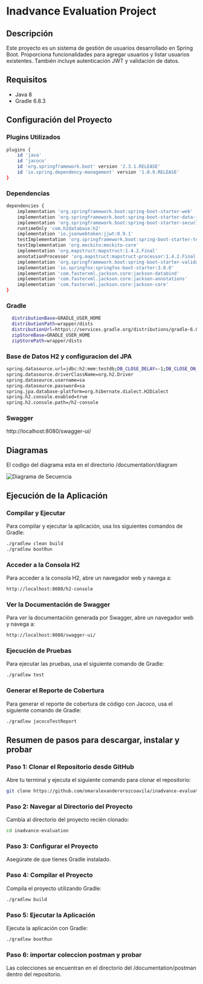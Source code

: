 # Inadvance Evaluation Project

## Descripción
Este proyecto es un sistema de gestión de usuarios desarrollado en Spring Boot. Proporciona funcionalidades para agregar usuarios y listar usuarios existentes. También incluye autenticación JWT y validación de datos.

## Requisitos
- Java 8
- Gradle 6.8.3

## Configuración del Proyecto

### Plugins Utilizados
```sh
plugins {
    id 'java'
    id 'jacoco'
    id 'org.springframework.boot' version '2.3.1.RELEASE'
    id 'io.spring.dependency-management' version '1.0.9.RELEASE'
}
```
### Dependencias
```sh
dependencies {
    implementation 'org.springframework.boot:spring-boot-starter-web'
    implementation 'org.springframework.boot:spring-boot-starter-data-jpa'
    implementation 'org.springframework.boot:spring-boot-starter-security'
    runtimeOnly 'com.h2database:h2'
    implementation 'io.jsonwebtoken:jjwt:0.9.1'
    testImplementation 'org.springframework.boot:spring-boot-starter-test'
    testImplementation 'org.mockito:mockito-core'
    implementation 'org.mapstruct:mapstruct:1.4.2.Final'
    annotationProcessor 'org.mapstruct:mapstruct-processor:1.4.2.Final'
    implementation 'org.springframework.boot:spring-boot-starter-validation'
    implementation 'io.springfox:springfox-boot-starter:3.0.0'
    implementation 'com.fasterxml.jackson.core:jackson-databind'
    implementation 'com.fasterxml.jackson.core:jackson-annotations'
    implementation 'com.fasterxml.jackson.core:jackson-core'
}
```

### Gradle
```sh
  distributionBase=GRADLE_USER_HOME
  distributionPath=wrapper/dists
  distributionUrl=https\://services.gradle.org/distributions/gradle-6.8.3-bin.zip
  zipStoreBase=GRADLE_USER_HOME
  zipStorePath=wrapper/dists
```

### Base de Datos H2 y configuracion del JPA
```sh
spring.datasource.url=jdbc:h2:mem:testdb;DB_CLOSE_DELAY=-1;DB_CLOSE_ON_EXIT=FALSE
spring.datasource.driverClassName=org.h2.Driver
spring.datasource.username=sa
spring.datasource.password=sa
spring.jpa.database-platform=org.hibernate.dialect.H2Dialect
spring.h2.console.enabled=true
spring.h2.console.path=/h2-console
```

### Swagger
http://localhost:8080/swagger-ui/

## Diagramas
El codigo del diagrama esta en el directorio /documentation/diagram

![Diagrama de Secuencia](https://www.plantuml.com/plantuml/png/bLFDRi8m3BxtAN9i3y2zXudzSDYa2GJb0IpYeOZGPBOBwzkl6H14bqtb4Yd-VlmbigSiGDBiRGORSQJMZ9I5GuqUVYxFhXPorYALQZ5VLMe2taoQ3k49Q9tTSA9gXNGm6tpTUrigmgrXGGf07eubVZR8ybBDYwp7lXYyW_UXPND3hrpQ8mhKA1KW59AD-iG3MAD1SBO7O_C0ZxSefrjHt6Mn0EQZ8nrTOk5EeqTB2BgzHlfJlaJls8YZjbJurNqvFxN_lEHAJ__Q1rZ6LA-tewp5T8mjraWWMBaTrkTiPp1jAO4u93x30S-6Gw86kWxL8UDq6g9kSF8e6pP2IsJlQiPE-hjFObrIcYiU9QMwa6Qr66d7RfVtf4KsnLg7BVq6)

## Ejecución de la Aplicación
### Compilar y Ejecutar
Para compilar y ejecutar la aplicación, usa los siguientes comandos de Gradle:
```sh
./gradlew clean build
./gradlew bootRun
```

### Acceder a la Consola H2
Para acceder a la consola H2, abre un navegador web y navega a:
```sh
http://localhost:8080/h2-console
```

### Ver la Documentación de Swagger
Para ver la documentación generada por Swagger, abre un navegador web y navega a:
```sh
http://localhost:8080/swagger-ui/
```

### Ejecución de Pruebas
Para ejecutar las pruebas, usa el siguiente comando de Gradle:
```sh
./gradlew test
```

### Generar el Reporte de Cobertura
Para generar el reporte de cobertura de código con Jacoco, usa el siguiente comando de Gradle:
```sh
./gradlew jacocoTestReport
```

## Resumen de pasos para descargar, instalar y probar
### Paso 1: Clonar el Repositorio desde GitHub
Abre tu terminal y ejecuta el siguiente comando para clonar el repositorio:

```sh
git clone https://github.com/omaralexanderorozcoavila/inadvance-evaluation.git
```

### Paso 2: Navegar al Directorio del Proyecto
Cambia al directorio del proyecto recién clonado:

```sh
cd inadvance-evaluation
```

### Paso 3: Configurar el Proyecto
Asegúrate de que tienes Gradle instalado.

### Paso 4: Compilar el Proyecto
Compila el proyecto utilizando Gradle:

```sh
./gradlew build
```

### Paso 5: Ejecutar la Aplicación
Ejecuta la aplicación con Gradle:

```sh
./gradlew bootRun
```

### Paso 6: importar coleccion postman y probar
Las colecciones se encuentran en el directorio del /documentation/postman dentro del repositorio.
